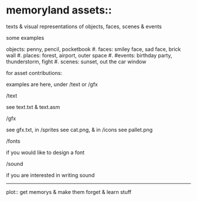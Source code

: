 # memoryland assets::
texts & visual representations of objects, faces, scenes  &  events

some examples

objects: penny, pencil, pocketbook
#.
faces: smiley face, sad face, brick wall
#.
places:   forest,  airport, outer space
#.
#events: birthday party, thunderstorm, fight
#.
scenes: sunset, out the car window

for asset contributions:

examples are here, under /text or /gfx

/text

see text.txt & text.asm

/gfx

see gfx.txt, in /sprites see cat.png, & in /icons see pallet.png

/fonts

if  you would like  to design a font

/sound

if you    are  interested in  writing  sound

----------------------------------------------------------------
plot::
get   memorys   &    make  them   forget  & learn  stuff
